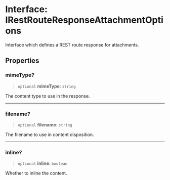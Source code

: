 # Interface: IRestRouteResponseAttachmentOptions

Interface which defines a REST route response for attachments.

## Properties

### mimeType?

> `optional` **mimeType**: `string`

The content type to use in the response.

***

### filename?

> `optional` **filename**: `string`

The filename to use in content disposition.

***

### inline?

> `optional` **inline**: `boolean`

Whether to inline the content.
